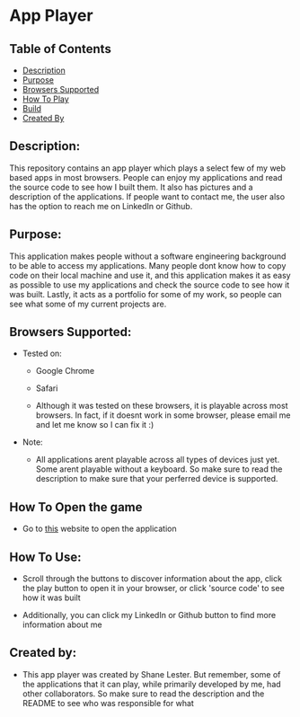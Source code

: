 # App Player

## Table of Contents

* [Description](#description)
* [Purpose](#purpose)
* [Browsers Supported](#browsers-supported)
* [How To Play](#how-to-play)
* [Build](#build)
* [Created By](#created-by)

## Description: 
This repository contains an app player which plays a select few of my
web based apps in most browsers. People can enjoy my applications and read
the source code to see how I built them. It also has pictures
and a description of the applications. If people want to contact me, the user also has
the option to reach me on LinkedIn or Github.

## Purpose:     
This application makes people without a software engineering background to be able
to access my applications. Many people dont know how to copy code on their local
machine and use it, and this application makes it as easy as possible to use my 
applications and check the source code to see how it was built. Lastly, it acts as
a portfolio for some of my work, so people can see what some of my current projects are.

## Browsers Supported:

- Tested on:
	- Google Chrome 
	- Safari

	- Although it was tested on these browsers, it is playable across most browsers. In fact, if it doesnt work in some browser, please email me and let me know so I can fix it :)

- Note:
	- All applications arent playable across all types of devices just yet. Some arent
	playable without a keyboard. So make sure to read the description to make sure that your perferred device is supported.

## How To Open the game

- Go to [this](Shane-Lester99.github.io) website to open the application

## How To Use:   

- Scroll through the buttons to discover information about the app, click the play button to open it in your browser, or click 'source code' to see how it was built

- Additionally, you can click my LinkedIn or Github button to find more information about me


## Created by:

- This app player was created by Shane Lester. But remember, some of the applications that it can play, while primarily developed by me, had other collaborators. So make sure to read the description and the README to see who was responsible for what
